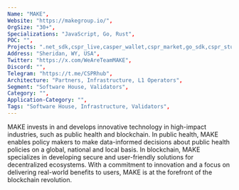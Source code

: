 ```yaml
--- 
Name: "MAKE", 
Website: "https://makegroup.io/",
OrgSize: "30+",
Specializations: "JavaScript, Go, Rust",
POC: "",
Projects: ".net_sdk,cspr_live,casper_wallet,cspr_market,go_sdk,cspr_studio,cspr_cloud,cspr_click",
Address: "Sheridan, WY, USA",
Twitter: "https://x.com/WeAreTeamMAKE",
Discord: "",
Telegram: "https://t.me/CSPRhub",
Architecture: "Partners, Infrastructure, L1 Operators",
Segment: "Software House, Validators",
Category: "",
Application-Category: "",
Tags: "Software House, Infrastructure, Validators",
--- 
```

<!--lang:en--> 
MAKE invests in and develops innovative technology in high-impact industries, such as public health and blockchain. In public health, MAKE enables policy makers to make data-informed decisions about public health policies on a global, national and local basis. In blockchain, MAKE specializes in developing secure and user-friendly solutions for decentralized ecosystems. With a commitment to innovation and a focus on delivering real-world benefits to users, MAKE is at the forefront of the blockchain revolution.
<!--lang:es--] 
MAKE es una empresa de consultoría dinámica y orientada al servicio que es su ventanilla única para el desarrollo de productos, necesidades comerciales técnicas y estratégicas.
<!--lang:de--] 
MAKE ist ein dynamisches, serviceorientiertes Beratungsunternehmen, das Ihre zentrale Anlaufstelle für Ihre Produktentwicklung, technischen und strategischen Geschäftsanforderungen ist.
<!--lang:fr--] 
MAKE est une société de conseil dynamique et orientée services qui est votre guichet unique pour vos besoins de développement de produits, techniques et stratégiques.
<!--lang:pl--] 
MAKE to dynamiczna, zorientowana na usługi firma konsultingowa, która jest punktem kompleksowej obsługi w zakresie rozwoju produktów oraz technicznych i strategicznych potrzeb biznesowych.
<!--lang:uk--] 
MAKE — це динамічна, орієнтована на надання послуг консалтингова фірма, яка є вашим універсальним центром для розробки продуктів, технічних і стратегічних потреб бізнесу.
[!--lang:*--> 
